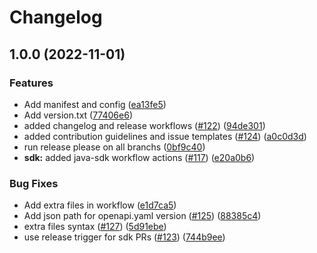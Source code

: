 # Changelog

## 1.0.0 (2022-11-01)


### Features

* Add manifest and config ([ea13fe5](https://github.com/whispir/openapi/commit/ea13fe530cb2c552bcd96dead89fef7a5a3fb753))
* Add version.txt ([77406e6](https://github.com/whispir/openapi/commit/77406e6b1ffaa7f765e65e35b1449363b1ae4c08))
* added changelog and release workflows ([#122](https://github.com/whispir/openapi/issues/122)) ([94de301](https://github.com/whispir/openapi/commit/94de301365f747004a206a3c078803c1571385a7))
* added contribution guidelines and issue templates ([#124](https://github.com/whispir/openapi/issues/124)) ([a0c0d3d](https://github.com/whispir/openapi/commit/a0c0d3d459495f6fd8cce8dbd018813740071377))
* run release please on all branchs ([0bf9c40](https://github.com/whispir/openapi/commit/0bf9c400ec7bb22b0d3ee8d313a4c297bcb2e308))
* **sdk:** added java-sdk workflow actions ([#117](https://github.com/whispir/openapi/issues/117)) ([e20a0b6](https://github.com/whispir/openapi/commit/e20a0b68eda8d156c5e3a4f08e4a3d216e34bd1f))


### Bug Fixes

* Add extra files in workflow ([e1d7ca5](https://github.com/whispir/openapi/commit/e1d7ca5a7f9540dde43292b5d0e31a97ca1b8ba6))
* Add json path for openapi.yaml version ([#125](https://github.com/whispir/openapi/issues/125)) ([88385c4](https://github.com/whispir/openapi/commit/88385c4654b8a80d23e9bc9b2202061355e2aafd))
* extra files syntax ([#127](https://github.com/whispir/openapi/issues/127)) ([5d91ebe](https://github.com/whispir/openapi/commit/5d91ebe2f70ef95e3dcaaeeef5aa760b7a2f4aab))
* use release trigger for sdk PRs ([#123](https://github.com/whispir/openapi/issues/123)) ([744b9ee](https://github.com/whispir/openapi/commit/744b9eebca2631087ead4fa9b6ba43f57a18338d))
